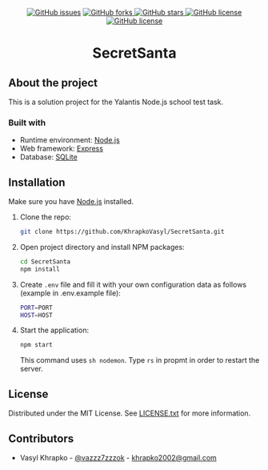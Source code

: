 <p align="center">
    <a href="https://github.com/KhrapkoVasyl/SecretSanta/issues">
        <img alt="GitHub issues" src="https://img.shields.io/github/issues/KhrapkoVasyl/SecretSanta?style=for-the-badge"></a>
    <a href="https://github.com/KhrapkoVasyl/SecretSanta/network">
        <img alt="GitHub forks" src="https://img.shields.io/github/forks/KhrapkoVasyl/SecretSanta?style=for-the-badge">
    </a>
    <a href="https://github.com/KhrapkoVasyl/SecretSanta/stargazers">
        <img alt="GitHub stars" src="https://img.shields.io/github/stars/KhrapkoVasyl/SecretSanta?style=for-the-badge">
    </a>
    <a href="https://github.com/KhrapkoVasyl/SecretSanta/blob/master/LICENSE">
        <img alt="GitHub license" src="https://img.shields.io/github/license/KhrapkoVasyl/SecretSanta?style=for-the-badge">
    </a>
    <a href="https://github.com/KhrapkoVasyl/SecretSanta">
        <img alt="GitHub license" src="https://img.shields.io/github/contributors/KhrapkoVasyl/SecretSanta.svg?style=for-the-badge">
    </a>

</p>

<div align="center">
  <h1 align="center">SecretSanta</h1>
</div>

## About the project

This is a solution project for the Yalantis Node.js school test task.

### Built with

- Runtime environment: [Node.js](https://nodejs.org/)
- Web framework: [Express](https://expressjs.com/)
- Database: [SQLite](https://www.sqlite.org/)

## Installation

Make sure you have [Node.js](http://nodejs.org/) installed.

1. Clone the repo:
   ```sh
   git clone https://github.com/KhrapkoVasyl/SecretSanta.git
   ```
2. Open project directory and install NPM packages:

   ```sh
   cd SecretSanta
   npm install
   ```

3. Create `.env` file and fill it with your own configuration data as follows (example in .env.example file):

   ```sh
   PORT=PORT
   HOST=HOST


   ```

4. Start the application:

   ```sh
   npm start
   ```

   This command uses `sh nodemon`. Type `rs` in propmt in order to restart the server.

## License

Distributed under the MIT License. See [LICENSE.txt](https://github.com/KhrapkoVasyl/SecretSanta/blob/master/LICENSE) for more information.

## Contributors

- Vasyl Khrapko - [@vazzz7zzzok](https://t.me/vazzz7zzzok) - khrapko2002@gmail.com
